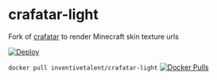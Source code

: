 # crafatar-light

Fork of [crafatar](https://github.com/crafatar/crafatar) to render Minecraft skin texture urls

[![Deploy](https://www.herokucdn.com/deploy/button.svg)](https://heroku.com/deploy?template=https://github.com/InventivetalentDev/crafatar-light)

`docker pull inventivetalent/crafatar-light` [![Docker Pulls](https://img.shields.io/docker/pulls/inventivetalent/crafatar-light)](https://hub.docker.com/r/inventivetalent/crafatar-light)
